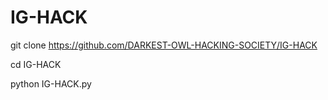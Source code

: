 # IG-HACK
git clone https://github.com/DARKEST-OWL-HACKING-SOCIETY/IG-HACK

cd IG-HACK


python IG-HACK.py
